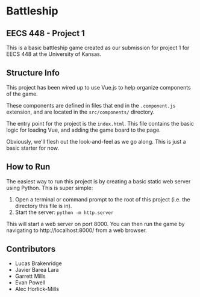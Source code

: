# Battleship
## EECS 448 - Project 1

This is a basic battleship game created as our submission for project 1 for EECS 448 at the University of Kansas.

## Structure Info
This project has been wired up to use Vue.js to help organize components of the game.

These components are defined in files that end in the `.component.js` extension, and are located in the `src/components/` directory.

The entry point for the project is the `index.html`. This file contains the basic logic for loading Vue, and adding the game board to the page.

Obviously, we'll flesh out the look-and-feel as we go along. This is just a basic starter for now.

## How to Run
The easiest way to run this project is by creating a basic static web server using Python. This is super simple:

1. Open a terminal or command prompt to the root of this project (i.e. the directory this file is in).
2. Start the server: `python -m http.server`

This will start a web server on port 8000. You can then run the game by navigating to http://localhost:8000/ from a web browser.

## Contributors
- Lucas Brakenridge
- Javier Barea Lara
- Garrett Mills
- Evan Powell
- Alec Horlick-Mills
